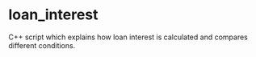 # loan_interest
C++ script which explains how loan interest is calculated and compares different conditions.
